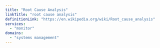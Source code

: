 ```yaml
---
title: "Root Cause Analysis"
linkTitle: "root cause analysis"
definitionLink: "https://en.wikipedia.org/wiki/Root_cause_analysis"
services:
  - "monitor"
domains:
  - "systems management"
---
```

